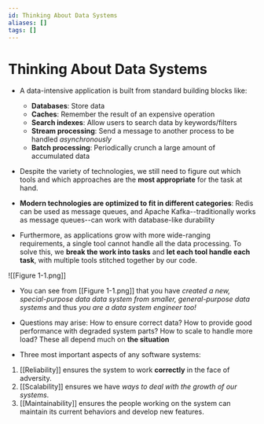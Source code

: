 ```yaml
---
id: Thinking About Data Systems
aliases: []
tags: []
---
```


# Thinking About Data Systems

- A data-intensive application is built from standard building blocks like:

  - **Databases**: Store data
  - **Caches**: Remember the result of an expensive operation
  - **Search indexes**: Allow users to search data by keywords/filters
  - **Stream processing**: Send a message to another process to be handled _asynchronously_
  - **Batch processing**: Periodically crunch a large amount of accumulated data

- Despite the variety of technologies, we still need to figure out which tools and which approaches are the **most appropriate** for the task at hand.

- **Modern technologies are optimized to fit in different categories**: Redis can be used as message queues, and Apache Kafka--traditionally works as message queues--can work with database-like durability

- Furthermore, as applications grow with more wide-ranging requirements, a single tool cannot handle all the data processing. To solve this, we **break the work into tasks** and **let each tool handle each task**, with multiple tools stitched together by our code.

![[Figure 1-1.png]]

- You can see from [[Figure 1-1.png]] that you have _created a new, special-purpose data data system from smaller, general-purpose data systems_ and thus _you are a data system engineer too!_
- Questions may arise: How to ensure correct data? How to provide good
  performance with degraded system parts? How to scale to handle more load? These
  all depend much on **the situation**

- Three most important aspects of any software systems:

1. [[Reliability]] ensures the system to work **correctly** in the face of
   adversity.
2. [[Scalability]] ensures we have _ways to deal with the growth of our
   systems_.
3. [[Maintainability]] ensures the people working on the system can maintain its
   current behaviors and develop new features.
